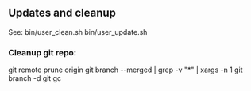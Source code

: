 ## Updates and cleanup

See:
bin/user_clean.sh
bin/user_update.sh


### Cleanup git repo:

git remote prune origin
git branch --merged | grep -v "\*" | xargs -n 1 git branch -d
git gc
